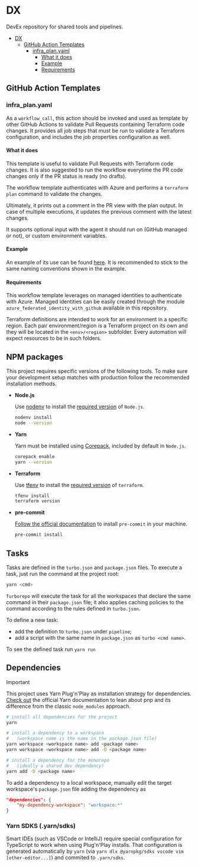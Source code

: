# DX

DevEx repository for shared tools and pipelines.

- [DX](#dx)
  - [GitHub Action Templates](#github-action-templates)
    - [infra_plan.yaml](#infra_planyaml)
      - [What it does](#what-it-does)
      - [Example](#example)
      - [Requirements](#requirements)

## GitHub Action Templates

### infra_plan.yaml

As a `workflow_call`, this action should be invoked and used as template by other GitHub Actions to validate Pull Requests containing Terraform code changes. It provides all job steps that must be run to validate a Terraform configuration, and includes the job properties configuration as well.

#### What it does

This template is useful to validate Pull Requests with Terraform code changes. It is also suggested to run the workflow everytime the PR code changes only if the PR status is ready (no drafts).

The workflow template authenticates with Azure and performs a `terraform plan` command to validate the changes.

Ultimately, it prints out a comment in the PR view with the plan output. In case of multiple executions, it updates the previous comment with the latest changes.

It supports optional input with the agent it should run on (GitHub managed or not), or custom environment variables.

#### Example

An example of its use can be found [here](https://github.com/pagopa/dx-typescript/blob/main/.github/workflows/pr_infra.yaml).
It is recommended to stick to the same naming conventions shown in the example.

#### Requirements

This workflow template leverages on managed identities to authenticate with Azure. Managed identities can be easily created through the module `azure_federated_identity_with_github` available in this repository.

Terraform definitions are intended to work for an environment in a specific region. Each pair environment/region is a Terraform project on its own and they will be located in the `<env>/<region>` subfolder. Every automation will expect resources to be in such folders.

## NPM packages

This project requires specific versions of the following tools. To make sure your development setup matches with production follow the recommended installation methods.

- **Node.js**

  Use [nodenv](https://github.com/nodenv/nodenv) to install the [required version](.node-version) of `Node.js`.

  ```sh
  nodenv install
  node --version
  ```

- **Yarn**

  Yarn must be installed using [Corepack](https://yarnpkg.com/getting-started/install), included by default in `Node.js`.

  ```sh
  corepack enable
  yarn --version
  ```

- **Terraform**

  Use [tfenv](https://github.com/tfutils/tfenv) to install the [required version](.terraform-version) of `terraform`.

  ```sh
  tfenv install
  terraform version
  ```

- **pre-commit**

  [Follow the official documentation](https://pre-commit.com/) to install `pre-commit` in your machine.

  ```sh
  pre-commit install
  ```

## Tasks

Tasks are defined in the `turbo.json` and `package.json` files. To execute a task, just run the command at the project root:

```sh
yarn <cmd>
```

`Turborepo` will execute the task for all the workspaces that declare the same command in their `package.json` file; it also applies caching policies to the command according to the rules defined in `turbo.json`.

To define a new task:

- add the definition to `turbo.json` under `pipeline`;
- add a script with the same name in `package.json` as `turbo <cmd name>`.

To see the defined task run `yarn run`

## Dependencies

> [!IMPORTANT]  
> This project uses Yarn Plug'n'Play as installation strategy for dependencies. [Check out](https://yarnpkg.com/features/pnp) the official Yarn documentation to lean about pnp and its difference from the classic `node_modules` approach.

```sh
# install all dependencies for the project
yarn

# install a dependency to a workspace
#   (workspace name is the name in the package.json file)
yarn workspace <workspace name> add <package name>
yarn workspace <workspace name> add -D <package name>

# install a dependency for the monorepo
#   (ideally a shared dev dependency)
yarn add -D <package name>
```

To add a dependency to a local workspace, manually edit the target workspace's `package.json` file adding the dependency as

```json
"dependencies": {
    "my-dependency-workspace": "workspace:*"
}
```

### Yarn SDKS (.yarn/sdks)

Smart IDEs (such as VSCode or IntelliJ) require special configuration for TypeScript to work when using Plug'n'Play installs. That configuration is generated automatically by `yarn` (via `yarn dlx @yarnpkg/sdks vscode vim [other-editor...]`) and commited to `.yarn/sdks`.
